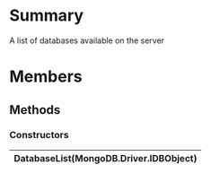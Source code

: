 # Summary #
A list of databases available on the server

# Members #
## Methods ##
### Constructors ###
|DatabaseList(MongoDB.Driver.IDBObject)|
|:-------------------------------------|